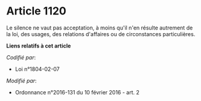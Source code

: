 # Article 1120

Le silence ne vaut pas acceptation, à moins qu'il n'en résulte autrement de la loi, des usages, des relations d'affaires ou
de circonstances particulières.

**Liens relatifs à cet article**

_Codifié par_:

  - Loi n°1804-02-07

_Modifié par_:

  - Ordonnance n°2016-131 du 10 février 2016 - art. 2
